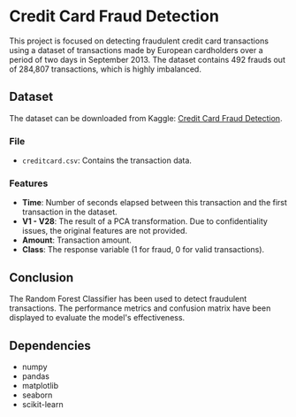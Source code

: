 # Credit Card Fraud Detection

This project is focused on detecting fraudulent credit card transactions using a dataset of transactions made by European cardholders over a period of two days in September 2013. The dataset contains 492 frauds out of 284,807 transactions, which is highly imbalanced.

## Dataset

The dataset can be downloaded from Kaggle: [Credit Card Fraud Detection](https://www.kaggle.com/mlg-ulb/creditcardfraud).

### File

- `creditcard.csv`: Contains the transaction data.

### Features

- **Time**: Number of seconds elapsed between this transaction and the first transaction in the dataset.
- **V1 - V28**: The result of a PCA transformation. Due to confidentiality issues, the original features are not provided.
- **Amount**: Transaction amount.
- **Class**: The response variable (1 for fraud, 0 for valid transactions).

## Conclusion

The Random Forest Classifier has been used to detect fraudulent transactions. The performance metrics and confusion matrix have been displayed to evaluate the model's effectiveness.

## Dependencies

- numpy
- pandas
- matplotlib
- seaborn
- scikit-learn